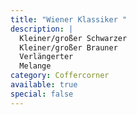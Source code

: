 ```yaml
---
title: "Wiener Klassiker "
description: |
  Kleiner/großer Schwarzer
  Kleiner/großer Brauner
  Verlängerter
  Melange
category: Coffercorner
available: true
special: false
---
```

